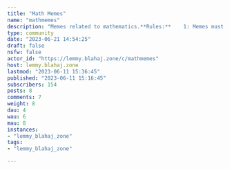 ```yaml
---
title: "Math Memes" 
name: "mathmemes"
description: "Memes related to mathematics.**Rules:**    1: Memes must be related to mathematics in some way.    2: No bigotry of any kind.    "
type: community
date: "2023-06-21 14:54:25"
draft: false
nsfw: false
actor_id: "https://lemmy.blahaj.zone/c/mathmemes"
host: lemmy.blahaj.zone
lastmod: "2023-06-11 15:36:45"
published: "2023-06-11 15:16:45"
subscribers: 154
posts: 8
comments: 7
weight: 8
dau: 4
wau: 6
mau: 8
instances:
- "lemmy_blahaj_zone"
tags: 
- "lemmy_blahaj_zone"

---
```

